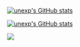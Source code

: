 [![unexp's GitHub stats](https://github-readme-stats.vercel.app/api?username=unexp&show_icons=true)](https://github.com/unexp)

[![unexp's GitHub stats](https://github-readme-stats.vercel.app/api/top-langs/?username=unexp&show_icons=true)](https://github.com/unexp)

<a href="https://github.com/unexp/kyle-hunter">
  <img align="center" src="https://github-readme-stats.vercel.app/api/pin/?username=unexp&show_icons=true&repo=kyle-hunter" />
</a>
